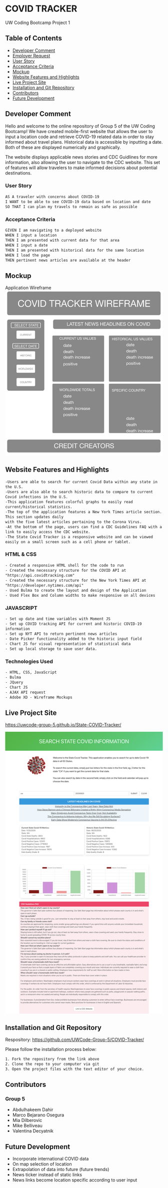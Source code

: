 # COVID TRACKER

UW Coding Bootcamp Project 1

## Table of Contents

- [Developer Comment](#developer-comment)
- [Employer Request](#employer-request)
- [User Story](#user-story)
- [Acceptance Criteria](#acceptance-criteria)
- [Mockup](#mockup)
- [Website Features and Highlights](#website-features-and-highlights)
- [Live Project Site](#live-project-site)
- [Installation and Git Repository](#installation-and-git-repository)
- [Contributors](#contributors)
- [Future Development](#future-development)

## Developer Comment

Hello and welcome to the online repository of Group 5 of the UW Coding Bootcamp! We have created mobile-first website that allows the user to input a location code and retrieve COVID-19 related data in order to stay informed about travel plans. Historical data is accessible by inputting a date. Both of these are displayed numerically and graphically.

The website displays applicable news stories and CDC Guidlines for more information, also allowing the user to navigate to the CDC website. This set of features will allow travelers to make informed decisions about potential destinations.


### User Story

```
AS A traveler with concerns about COVID-19
I WANT to be able to see COVID-19 data based on location and date
SO THAT I can plan my travels to remain as safe as possible
```

### Acceptance Criteria

```
GIVEN I am navigating to a deployed website
WHEN I input a location
THEN I am presented with current data for that area
WHEN I input a date
THEN I am presented with historical data for the same location
WHEN I load the page
THEN pertinent news articles are available at the header
```

## Mockup

Application Wireframe
![Desktop website wireframe](./assets/images/Desktop-Wireframe.png)

## Website Features and Highlights

```
-Users are able to search for current Covid Data within any state in the U.S.
-Users are also able to search historic data to compare to current Covid infections in the U.S.
-This application features colorful graphs to easily read current/historical statistics.
-The top of the application features a New York Times article section. This section updates daily
with the five latest articles pertaining to the Corona Virus.
-At the bottom of the page, users can find a CDC Guidelines FAQ with a link to easily access the CDC website.
-The State Covid Tracker is a responsive website and can be viewed easily on a small screen such as a cell phone or tablet.
```

### HTML & CSS

```
- Created a responsive HTML shell for the code to run
- Created the necessary structure for the COVID API at "https://api.covidtracking.com"
- Created the necessary structure for the New York Times API at "https://developer.nytimes.com/api"
- Used Bulma to create the layout and design of the Application
- Used Flex Box and Column widths to make responsive on all devices
```

### JAVASCRIPT

```
- Set up date and time variables with Moment JS
- Set up COVID tracking API for current and historic COVID-19 information
- Set up NYT API to return pertinent news articles
- Date Picker functionality added to the historic input field
- Chart JS for visual representation of statistical data
- Set up local storage to save user data.

```

### Technologies Used

```
- HTML, CSS, JavaScript
- Bulma
- JQuery
- Chart JS
- AJAX API request
- Adobe XD - Wireframe Mockups
```

## Live Project Site

https://uwcode-group-5.github.io/State-COVID-Tracker/

![Desktop Website Screen Capture](./assets/images/desktop-screen-cap.png)


## Installation and Git Repository

Respository: https://github.com/UWCode-Group-5/COVID-Tracker/

Please follow the installation process below:

```
1. Fork the repository from the link above
2. Clone the repo to your computer via git
3. Open the project files with the text editor of your choice.
```

## Contributors

### Group 5

- Abdulhakeem Dahir
- Marco Bejarano Osegura
- Mia Dilberovic
- Mike Belliveau
- Valentina Decyatnik

## Future Development
- Incorporate international COVID data
- On map selection of location
- Extrapolation of data into future (future trends)
- News ticker instead of static links
- News links become location specific according to user input
